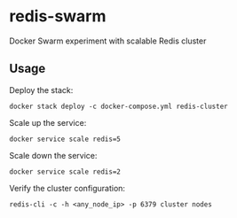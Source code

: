 # redis-swarm
Docker Swarm experiment with scalable Redis cluster


## Usage

Deploy the stack:
```
docker stack deploy -c docker-compose.yml redis-cluster
```
Scale up the service:
```
docker service scale redis=5
```
Scale down the service:
```
docker service scale redis=2
```
Verify the cluster configuration:
```
redis-cli -c -h <any_node_ip> -p 6379 cluster nodes
```
